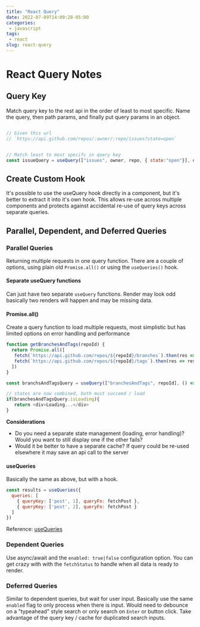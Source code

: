 ```yaml
---
title: "React Query"
date: 2022-07-09T14:09:28-05:00
categories:
 - javascript 
tags:
 - react
slug: react-query
---
```


# React Query Notes

## Query Key

Match query key to the rest api in the order of least to most specific.  Name the query, then path params, and finally put query params in an object.

```javascript

// Given this url
// `https://api.github.com/repos/:owner/:repo/issues?state=open`


// Match least to most specifc in query key
const issueQuery = useQuery(["issues", owner, repo, { state:"open"}], queryFunc);
```
## Create Custom Hook

It's possible to use the useQuery hook directly in a component, but it's better to extract it into it's own hook. This allows re-use across multiple components and protects against
accidental re-use of query keys across separate queries.

## Parallel, Dependent, and Deferred Queries

### Parallel Queries

Returning multiple requests in one query function.  There are a couple of options, using plain old `Promise.all()` or using the `useQueries()` hook.

#### Separate useQuery functions

Can just have two separate `useQuery` functions.  Render may look odd basically two renders will happen and may be missing data.

#### Promise.all()

Create a query function to load multiple requests, most simplistic but has limited options on error handling and performance

```js
function getBranchesAndTags(repoId) {
  return Promise.all([
   fetch(`https://api.github.com/repos/${repoId}/branches`).then(res => res.json()),
   fetch(`https://api.github.com/repos/${repoId}/tags`).then(res => res.json()),
  ])
}

const branchsAndTagsQuery = useQuery(["branchesAndTags", repoId], () => getBranchesAndTags(repoId));

// states are now combined, both must succeed / load
if(branchesAndTagsQuery.isLoading){
   return <div>Loading...</div>
}
```

**Considerations**

- Do you need a separate state management (loading, error handling)?  Would you want to still display one if the other fails?
- Would it be better to have a separate cache?  If query could be re-used elsewhere it may save an api call to the server

#### useQueries

Basically the same as above, but with a hook.

```js
const results = useQueries({
  queries: [
    { queryKey: ['post', 1], queryFn: fetchPost },
    { queryKey: ['post', 2], queryFn: fetchPost }
  ]
})
```


Reference: [useQueries](https://tanstack.com/query/v4/docs/reference/useQueries)

### Dependent Queries

Use async/await and the `enabled: true|false` configuration option.  You can get crazy with with the `fetchStatus` to handle when all data is ready to render.

### Deferred Queries

Similar to dependent queries, but wait for user input.  Basically use the same `enabled` flag to only process when there is input.  Would need to debounce on a "typeahead" style search or only search on `Enter` or button click.  Take advantage of the query key / cache for duplicated search inputs. 


